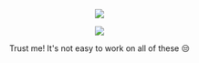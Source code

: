 <p align="center">
  <a href="https://github.com/CrazyMindd/readme-typing-svg">
    <img src="https://readme-typing-svg.demolab.com/?lines=CRAZY%20MIND&font=Fira%20SemiBold&center=true&width=480&height=45&color=ff0000&vCenter=true&pause=1000&size=40" /></a>
</p>

<p align="center">
  <a href="https://github.com/Rahulsinghcreator/readme-typing-svg">
    <img src="https://readme-typing-svg.demolab.com/?lines=Full-stack%20web%20app%20and%20BOT%20developer;Experienced%20UI%2FUX%20Designer;2%2B%20years%20of%20coding%20experience;Always%20learning%20new%20things;A.I%20DEVELOPER%20&font=Fira%20Code&center=true&width=500&height=45&color=f75c7e&vCenter=true&pause=1000&size=22" /></a>
</p>

<p align="center">
 Trust me! It's not easy to work on all of these 😒
</p>

